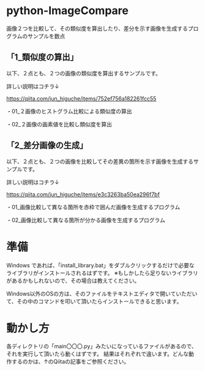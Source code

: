# python-ImageCompare
画像２つを比較して、その類似度を算出したり、差分を示す画像を生成するプログラムのサンプルを数点


## 「1_類似度の算出」
以下、２点とも、２つの画像の類似度を算出するサンプルです。

詳しい説明はコチラ↓

https://qiita.com/jun_higuche/items/752ef756a182261fcc55

・01_２画像のヒストグラム比較による類似度の算出

・02_２画像の画素値を比較し類似度を算出

## 「2_差分画像の生成」
以下、２点とも、２つの画像を比較してその差異の箇所を示す画像を生成するサンプルです。

詳しい説明はコチラ↓

https://qiita.com/jun_higuche/items/e3c3263ba50ea296f7bf

・01_画像比較して異なる箇所を赤枠で囲んだ画像を生成するプログラム

・02_画像比較して異なる箇所が分かる画像を生成するプログラム

# 準備
Windows であれば、「install_library.bat」をダブルクリックするだけで必要なライブラリがインストールされるはずです。
※もしかしたら足りないライブラリがあるかもしれないので、その場合は教えてください。

Windows以外のOSの方は、そのファイルをテキストエディタで開いていただいて、その中のコマンドを叩いて頂いたらインストールできると思います。


# 動かし方
各ディレクトリの「main〇〇〇.py」みたいになっているファイルがあるので、それを実行して頂いたら動くはずです。
結果はそれぞれで違います。どんな動作するのかは、↑のQiitaの記事をご参照ください。
